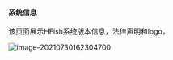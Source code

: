 
#### 系统信息

该页面展示HFish系统版本信息，法律声明和logo，

![image-20210730162304700](https://hfish.io/images/20210730162306.png)

